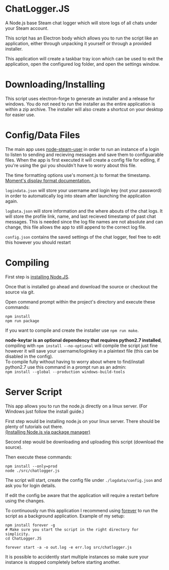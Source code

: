 # ChatLogger.JS
A Node.js base Steam chat logger which will store logs of all chats under your Steam account.

This script has an Electron body which allows you to run the script like an application, either through unpacking it yourself or through a provided installer.

This application will create a taskbar tray icon which can be used to exit the application, open the configured log folder, and open the settings window.

# Downloading/Installing
This script uses electron-forge to generate an installer and a release for windows. You do not need to run the installer as the entire application is within a zip archive. The installer will also create a shortcut on your desktop for easier use.

# Config/Data Files
The main app uses [node-steam-user](https://github.com/DoctorMcKay/node-steam-user) in order to run an instance of a login to listen to sending and recieving messages and save them to configuarable files. When the app is first executed it will create a config file for editing, if you're using the gui you shouldn't have to worry about this file.

The time formatting options use's moment.js to format the timestamp. [Moment's display format documentation.](https://momentjs.com/docs/#/displaying/)

`logindata.json` will store your username and login key (not your password) in order to automatically log into steam after launching the application again.

`logData.json` will store information and the where abouts of the chat logs. It will store the profile link, name, and last recieved timestamp of past chat messages. This is needed since the log file names are not absolute and can change, this file allows the app to still append to the correct log file.

`config.json` contains the saved settings of the chat logger, feel free to edit this however you should restart 


# Compiling
First step is [installing Node.JS](https://nodejs.org/en/).

Once that is installed go ahead and download the source or checkout the source via git.

Open command prompt within the project's directory and execute these commands:
```shell
npm install
npm run package
```
If you want to compile and create the installer use `npm run make`.

**node-keytar is an optional dependency that requires python2.7 installed**, compiling with `npm install --no-optional` will compile the script just fine however it will save your username/loginkey in a plaintext file (this can be disabled in the config).  
To compile fully without having to worry about where to find/install python2.7 use this command in a prompt run as an admin:  
`npm install --global --production windows-build-tools`  


# Server Script
This app allows you to run the node.js directly on a linux server. (For Windows just follow the install guide.)

First step would be installing node.js on your linux server. There should be plenty of tutorials out there.  
[(Installing Node.js via package manager)](https://nodejs.org/en/download/package-manager/)

Second step would be downloading and uploading this script (download the source).

Then execute these commands:
```shell
npm install --only=prod
node ./src/chatlogger.js
```
The script will start, create the config file under `./logdata/config.json` and ask you for login details.

If edit the config be aware that the application will require a restart before using the changes.

To continuously run this application I recommend using [forever](https://www.npmjs.com/package/forever) to run the script as a background application.
Example of my setup:
```shell
npm install forever -g
# Make sure you start the script in the right directory for simplicity.
cd ChatLogger.JS

forever start -a -o out.log -e err.log src/chatlogger.js
```
It is possible to accidently start multiple instances so make sure your instance is stopped completely before starting another.
